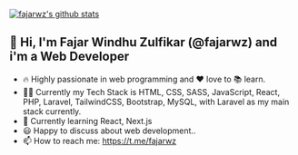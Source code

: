 <!--
**fajarwz/fajarwz** is a ✨ _special_ ✨ repository because its `README.md` (this file) appears on your GitHub profile.

Here are some ideas to get you started:

- 🔭 I’m currently working on ...
- 🌱 I’m currently learning ...
- 👯 I’m looking to collaborate on ...
- 🤔 I’m looking for help with ...
- 💬 Ask me about ...
- 📫 How to reach me: ...
- 😄 Pronouns: ...
- ⚡ Fun fact: ...
-->

[![fajarwz's github stats](https://github-readme-stats.vercel.app/api?username=fajarwz&count_private=true&show_icons=true&theme=algolia)](https://github.com/anuraghazra/github-readme-stats)

## 👋 Hi, I'm Fajar Windhu Zulfikar (@fajarwz) and i'm a Web Developer

- 🔥 Highly passionate in web programming and ❤️ love to 📚 learn.
- 👨‍💻 Currently my Tech Stack is HTML, CSS, SASS, JavaScript, React, PHP, Laravel, TailwindCSS, Bootstrap, MySQL, with Laravel as my main stack currently.
- 🌱 Currently learning React, Next.js
- 😃 Happy to discuss about web development..
- 📫 How to reach me: https://t.me/fajarwz
